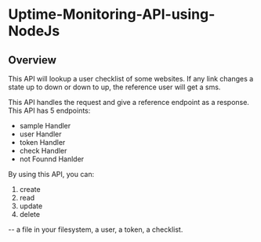 # Uptime-Monitoring-API-using-NodeJs

## Overview 
This API will lookup a user checklist of some websites. If any link changes a state up to down or down to up, the reference user will get a sms.

This API handles the request and give a reference endpoint as a response. This API has 5 endpoints:
* sample Handler
* user Handler
* token Handler
* check Handler
* not Founnd Hanlder 

By using this API, you  can:
1. create 
2. read 
3. update
4. delete 

-- a file in your filesystem, a user, a token, a checklist.

